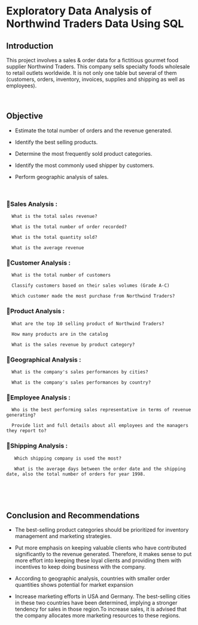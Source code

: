 # Exploratory Data Analysis of Northwind Traders Data Using SQL

## Introduction  

This project involves a sales & order data for a fictitious gourmet food supplier Northwind Traders. This company sells specialty foods wholesale to retail outlets worldwide. It is not only one table but several of them (customers, orders, inventory, invoices, supplies and shipping as well as employees).
&nbsp;

  &nbsp;
  
## Objective

* Estimate the total number of orders and the revenue generated.

* Identify the best selling products.

* Determine the most frequently sold product categories.

* Identify the most commonly used shipper by customers.

* Perform geographic analysis of sales.
&nbsp;

  &nbsp;


### 📍Sales Analysis :

      What is the total sales revenue?

      What is the total number of order recorded?

      What is the total quantity sold?

      What is the average revenue

### 📍Customer Analysis :  

      What is the total number of customers

      Classify customers based on their sales volumes (Grade A-C)

      Which customer made the most purchase from Northwind Traders?


### 📍Product Analysis :  

      What are the top 10 selling product of Northwind Traders?

      How many products are in the catalog

      What is the sales revenue by product category?


### 📍Geographical Analysis :

      What is the company's sales performances by cities?

      What is the company's sales performances by country?


### 📍Employee Analysis :

      Who is the best performing sales representative in terms of revenue generating?

      Provide list and full details about all employees and the managers they report to?


### 📍Shipping Analysis :

       Which shipping company is used the most?

       What is the average days between the order date and the shipping date, also the total number of orders for year 1998.
 &nbsp;

  &nbsp;
  
## Conclusion and Recommendations



* The best-selling product categories should be prioritized for inventory management and marketing strategies.

* Put more emphasis on keeping valuable clients who have contributed significantly to the revenue generated. Therefore, it makes sense to put more effort into keeping these       loyal clients and providing them with incentives to keep doing business with the company.

* According to geographic analysis, countries with smaller order quantities shows potential for market expansion

* Increase marketing efforts in USA and Germany. The best-selling cities in these two countries have been determined, implying a stronger tendency for sales in those region.To    increase sales, it is advised that the company allocates more marketing resources to these regions.
